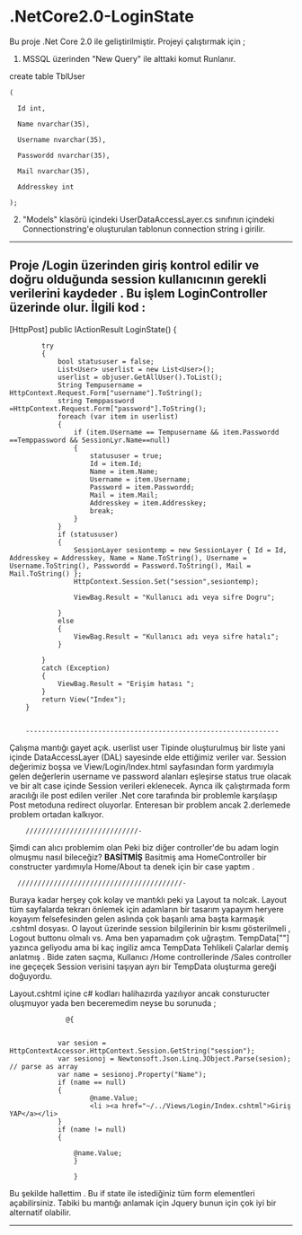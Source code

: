 # .NetCore2.0-LoginState
Bu proje .Net Core 2.0 ile geliştirilmiştir. 
Projeyi çalıştırmak için ;
1. MSSQL üzerinden "New Query" ile alttaki komut Runlanır.


  create table TblUser
  
    (  
  
      Id int,

      Name nvarchar(35),

      Username nvarchar(35),

      Passwordd nvarchar(35),

      Mail nvarchar(35),

      Addresskey int
    
    );

2. "Models" klasörü içindeki UserDataAccessLayer.cs sınıfının içindeki Connectionstring'e oluşturulan tablonun connection string i girilir.

-------------------------------------------------------------------
Proje  /Login üzerinden giriş kontrol edilir ve doğru olduğunda session kullanıcının gerekli verilerini kaydeder . Bu işlem LoginController üzerinde olur.
İlgili kod :
---------------
 [HttpPost]
        public IActionResult LoginState()
        {
             
            try
            {
                bool statususer = false;
                List<User> userlist = new List<User>();
                userlist = objuser.GetAllUser().ToList();
                String Tempusername = HttpContext.Request.Form["username"].ToString();
                string Temppassword =HttpContext.Request.Form["password"].ToString();
                foreach (var item in userlist)
                {
                    if (item.Username == Tempusername && item.Passwordd ==Temppassword && SessionLyr.Name==null)
                    {
                        statususer = true;
                        Id = item.Id;
                        Name = item.Name;
                        Username = item.Username;
                        Password = item.Passwordd;
                        Mail = item.Mail;
                        Addresskey = item.Addresskey;
                        break;
                    }
                }
                if (statususer)
                {
                    SessionLayer sesiontemp = new SessionLayer { Id = Id, Addresskey = Addresskey, Name = Name.ToString(), Username = Username.ToString(), Passwordd = Password.ToString(), Mail = Mail.ToString() };
                    HttpContext.Session.Set("session",sesiontemp);

                    ViewBag.Result = "Kullanıcı adı veya sifre Dogru";

                }
                else
                {
                    ViewBag.Result = "Kullanıcı adı veya sifre hatalı";
                }
                
            }
            catch (Exception)
            {
                ViewBag.Result = "Erişim hatası ";
            }
            return View("Index");
        }
        
        
        ---------------------------------------------------------------
        
        
        
  Çalışma mantığı gayet açık. userlist user Tipinde oluşturulmuş bir liste yani içinde DataAccessLayer (DAL) sayesinde elde ettiğimiz veriler var.
Session değerimiz boşsa ve View/Login/Index.html sayfasından  form yardımıyla gelen değerlerin username ve password alanları eşleşirse status true olacak ve bir alt case içinde Session verileri eklenecek.
Ayrıca ilk çalıştırmada form aracılığı ile post edilen veriler .Net core tarafında bir problemle karşılaşıp Post metoduna redirect oluyorlar. Enteresan bir problem ancak 2.derlemede problem ortadan kalkıyor.
        
        
        
        
        ////////////////////////////-
Şimdi can alıcı problemim olan Peki biz diğer controller'de bu adam login olmuşmu nasıl bileceğiz?
**BASİTMİŞ**
Basitmiş ama HomeController  bir constructer yardımıyla Home/About ta denek için bir case yaptım . 

      /////////////////////////////////////////-
      
Buraya kadar herşey çok kolay ve mantıklı peki ya Layout ta nolcak. 
Layout tüm sayfalarda tekrarı önlemek için adamların bir tasarım yapayım heryere koyayım felsefesinden gelen aslında çok başarılı ama başta karmaşık .cshtml dosyası.
O layout üzerinde session bilgilerinin bir kısmı gösterilmeli , Logout buttonu olmalı vs.
Ama ben yapamadım çok uğraştım. TempData[""] yazınca geliyodu ama bi kaç ingiliz amca TempData Tehlikeli Çalarlar demiş anlatmış . 
Bide zaten saçma, Kullanıcı /Home controllerinde /Sales controller ine geçeçek Session verisini taşıyan ayrı bir TempData oluşturma gereği doğuyordu.


Layout.cshtml içine c# kodları halihazırda yazılıyor ancak consturucter oluşmuyor yada ben beceremedim neyse bu sorunuda ;

                  @{


                var sesion = HttpContextAccessor.HttpContext.Session.GetString("session");
                var sesionoj = Newtonsoft.Json.Linq.JObject.Parse(sesion); // parse as array
                var name = sesionoj.Property("Name");
                if (name == null)
                {
                        @name.Value;
                        <li ><a href="~/../Views/Login/Index.cshtml">Giriş YAP</a></li>
                }
                if (name != null)
                {
                   
                    @name.Value;
                    }

                    }
Bu şekilde hallettim . Bu if state ile istediğiniz tüm  form elementleri açabilirsiniz. 
Tabiki bu mantığı anlamak için Jquery bunun için çok iyi bir alternatif olabilir.



--------------------------------
